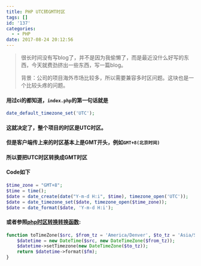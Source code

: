 ```yaml
---
title: PHP UTC转GMT时区
tags: []
id: '137'
categories:
  - - PHP
date: 2017-08-24 20:12:56
---
```


> 很长时间没有写blog了，并不是因为我偷懒了，而是最近没什么好写的东西，今天就费劲挤出一些东西，写一篇blog。
> 
> 背景：公司的项目海外市场比较多，所以需要兼容多时区问题。这块也是一个比较头疼的问题。

<!-- more -->

#### 用过ci的都知道，`index.php`的第一句话就是

```php
date_default_timezone_set('UTC');
```

#### 这就决定了，整个项目的时区是UTC时区。

#### 但是客户端传上来的时区基本上是GMT开头，例如`GMT+8(北京时间)`

#### 所以要把UTC时区转换成GMT时区

#### Code如下

```php
$time_zone = "GMT+8";
$time = time();
$date = date_create(date("Y-m-d H:i", $time), timezone_open('UTC'));
$date = date_timezone_set($date, timezone_open($time_zone));
$date = date_format($date, 'Y-m-d H:i');
```

#### 或者参照[php时区转换转换函数](http://www.poluoluo.com/jzxy/201401/258989.html):

```php
function toTimeZone($src, $from_tz = 'America/Denver', $to_tz = 'Asia/Shanghai', $fm = 'Y-m-d H:i:s') {
    $datetime = new DateTime($src, new DateTimeZone($from_tz));
    $datetime->setTimezone(new DateTimeZone($to_tz));
    return $datetime->format($fm);
}
```